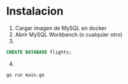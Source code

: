 # Instalacion

1. Cargar imagen de MySQL en docker
2. Abrir MySQL Workbench (o cualquier otro)
3. <br>

~~~~sql
CREATE DATABASE flights;
~~~~

4. 
~~~~bash
go run main.go
~~~~
